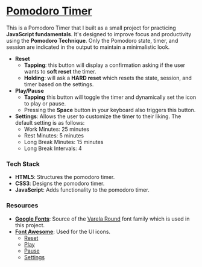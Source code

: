 # [Pomodoro Timer](https://enetwarch.github.io/pomodoro-timer/)

This is a Pomodoro Timer that I built as a small project for practicing **JavaScript fundamentals**. It's designed to improve focus and productivity using the **Pomodoro Technique**. Only the Pomodoro state, timer, and session are indicated in the output to maintain a minimalistic look.

* **Reset**
    * **Tapping**: this button will display a confirmation asking if the user wants to **soft reset** the timer. 
    * **Holding**: will ask a **HARD reset** which resets the state, session, and timer based on the settings.
* **Play/Pause** 
    * **Tapping** this button will toggle the timer and dynamically set the icon to play or pause. 
    * Pressing the **Space** button in your keyboard also triggers this button.
* **Settings**: Allows the user to customize the timer to their liking. The default setting is as follows:
    * Work Minutes: 25 minutes
    * Rest Minutes: 5 minutes
    * Long Break Minutes: 15 minutes
    * Long Break Intervals: 4

### Tech Stack

* **HTML5**: Structures the pomodoro timer.
* **CSS3**: Designs the pomodoro timer.
* **JavaScript**: Adds functionality to the pomodoro timer.

### Resources

* **[Google Fonts](https://fonts.google.com/)**: Source of the [Varela Round](https://fonts.google.com/specimen/Varela+Round) font family which is used in this project.
* [**Font Awesome**](https://fontawesome.com/): Used for the UI icons.
    * [Reset](https://fontawesome.com/icons/rotate-right?s=solid)
    * [Play](https://fontawesome.com/icons/play?s=solid)
    * [Pause](https://fontawesome.com/icons/pause?s=solid)
    * [Settings](https://fontawesome.com/icons/gear?s=solid)